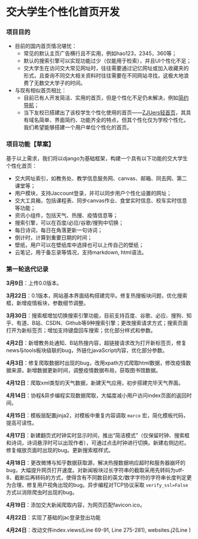 # 交大学生个性化首页开发

### 项目目的
- 目前的国内首页情况堪忧：
    - 常见的默认主页广告横行且不实用，例如hao123，2345，360等；
    - 默认的搜索引擎可以实现功能过少（仅能用于检索），并且UI个性化不足；
    - 交大学生在访问交大常见网址时，往往需要通过记忆网址或加入收藏夹的形式，且查询不同交大相关资料时往往需要在不同网站寻找，这极大地浪费了无数交大学子的时间。
- 与现有相似首页相比：
    - 目前已有人开发简洁、实用的首页，但是个性化不足仍未解决，例如[简约导航](https://www.jianavi.com/)；
    - 当下友校已搭建出了该校学生个性化使用的首页——[ZJUers轻首页](https://zjuers.com/)，其具有域名简单、界面简约、功能齐全的特点，但其个性化仅为学校个性化，我们希望能够搭建一个用户单位个性化的首页。

### 项目功能【草案】

基于以上需求，我们将以django为基础框架，构建一个具有以下功能的交大学生个性化首页：

- 交大网址索引，如教务处、教学信息服务网、canvas、邮箱、同去网、第二课堂等；
- 用户模块，支持Jaccount登录，并可以同步用户个性化设置的网址；
- 交大工具箱，包括课程表、同步canvas作业、食堂实时信息、校车实时信息等功能；
- 资讯小组件，包括天气、热搜、疫情信息等；
- 搜索引擎，可以在百度/必应/谷歌/搜狗中切换；
- 每日诗词，每日在角落更新一句诗词；
- 倒计时，计算到重要日期的时间；
- 壁纸，用户可以在壁纸库中选择也可以上传自己的壁纸；
- 云笔记，用于备忘录等情况，支持markdown, html语法。

### 第一轮迭代记录

**3月9日**：上传0.0版本。

**3月22日**：0.1版本，网站基本界面结构搭建完毕。修复热搜板块问题，优化搜索框，新增疫情板块，参数细节调整。

**3月30日**：搜索框增加切换搜索引擎功能，目前支持百度、谷歌、必应、搜狗、知乎、有道、B站、CSDN、Github等9种搜索引擎；更改搜索请求方式；搜索页面打开为新标签页；增加支持键盘回车搜索；优化部分样式和参数。

**4月2日**：新增教务处通知、B站热搜内容，超链接请求改为打开新标签页，修复news与tools板块级联的bug，外链化javaScript内容，优化部分参数。

**4月3日**：修复爬取数据时出现的bug，改用xpath方式爬取html数据，修改疫情数据来源，新增数据更新时间，调整疫情数据布局，获取图书馆数据。

**4月12日**：爬取xml类型的天气数据，新建天气应用，初步搭建完毕天气界面。

**4月14日**：协程&异步编程实现数据爬取，大幅度减小用户访问index页面的返回时间。

**4月15日**：模板层配置jinja2，对模板中重复内容调取 `marco` 宏，简化模板代码，提高可读性。

**4月17日**：新建翻页式时钟实时显示时间，推出“简洁模式”（仅保留时钟、搜索框和诗词，诗词悬浮时可以出现作者），可通过点击时钟进行切换。新建右侧边栏。修复缩放页面时出现的bug。更新搜索框样式。

**4月18日**：更改微博与知乎数据获取源，解决热搜数据响应超时和服务器崩坏的bug，大幅提升网页打开速度。对新闻板块过长字符串的截取采用先转码为utf-8、截断后再转码的方式，使得含有不同数目的英文/数字字符的字符串长度判定更为合理，修复用户视角出现的bug。异步编程对TCP协议采取 `verify_ssl=False` 方式以消除爬虫时出现的bug。

**4月19日**：添加交大新闻爬取内容，为网页匹配favicon.ico。

**4月22日**：实现了基础的jac登录登出功能

**4月24日**：改动文件index.views(Line 69-91, Line 275-281), websites.j2(Line )

